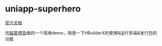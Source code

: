 # uniapp-superhero

[官方文档](https://uniapp.dcloud.io/)

仿[超英预告](http://www.imovietrailer.com/#/)做的一个简单demo，熟悉一下HBuilderX的使用&运行多端&发行包的功能